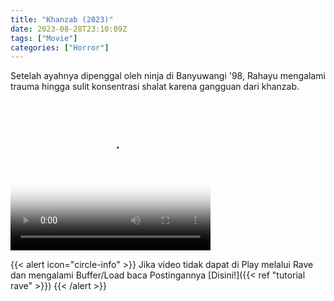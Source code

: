 ```yaml
---
title: "Khanzab (2023)"
date: 2023-08-28T23:10:09Z
tags: ["Movie"]
categories: ["Horror"]
---
```


Setelah ayahnya dipenggal oleh ninja di Banyuwangi '98, Rahayu mengalami trauma hingga sulit konsentrasi shalat karena gangguan dari khanzab.

<video width="320" height="240" poster="https://graph.org/file/f81fae33e054dea41b611.jpg" controls>
  <source src="https://kp3d-my.sharepoint.com/personal/ryoo_kp3d_onmicrosoft_com/_layouts/15/download.aspx?share=EcH2UDV97z9OrkoUBQ7-GMwBbgrve0GYjW9YrnsRmYLF0g" type="video/mp4">
</video>

{{< alert icon="circle-info" >}}
Jika video tidak dapat di Play melalui Rave dan mengalami Buffer/Load baca Postingannya [Disini!]({{< ref "tutorial rave" >}})
{{< /alert >}}
